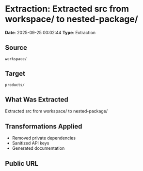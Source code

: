 # Extraction: Extracted src from workspace/ to nested-package/

**Date**: 2025-09-25 00:02:44
**Type**: Extraction

## Source
`workspace/`

## Target
`products/`

## What Was Extracted
Extracted src from workspace/ to nested-package/

## Transformations Applied
- Removed private dependencies
- Sanitized API keys
- Generated documentation

## Public URL

